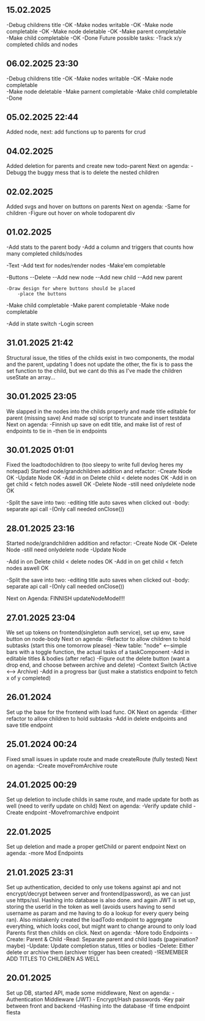 ## 15.02.2025
-Debug childrens title 	-OK
-Make nodes writable 	-OK
-Make node completable  -OK
-Make node deletable    -OK
-Make parent completable    
-Make child completable -OK
	-Done
Future possible tasks:
    -Track x/y completed childs and nodes

## 06.02.2025 23:30
-Debug childrens title 	-OK
-Make nodes writable 	-OK
-Make node completable  
-Make node deletable
-Make parnent completable
-Make child completable
	-Done

## 05.02.2025 22:44
Added node, next: add functions up to parents for crud

## 04.02.2025
Added deletion for parents and create new todo-parent
Next on agenda:
    -Debugg the buggy mess that is to delete the nested children

## 02.02.2025
Added svgs and hover on buttons on parents
Next on agenda:
    -Same for children
    -Figure out hover on whole todoparent div

## 01.02.2025
-Add stats to the parent body
	-Add a column and triggers that counts
		how many completed childs/nodes

-Text
	-Add text for nodes/render nodes
	-Make'em completable

-Buttons
--Delete
--Add new node
--Add new child
--Add new parent 

	-Draw design for where buttons should be placed
		-place the buttons

-Make child completable
-Make parent completable
-Make node completable

-Add in state switch
-Login screen


## 31.01.2025 21:42
Structural issue, the titles of the childs exist in two components, the modal and the parent,
updating 1 does not update the other, the fix is to pass the set function to the child,
but we cant do this as I've made the children useState an array...

## 30.01.2025 23:05
We slapped in the nodes into the childs properly and made title editable for parent (missing save)
And made sql script to truncate and insert testdata
Next on agenda:
    -Finnish up save on edit title, and make list of rest of endpoints to tie in
        -then tie in endpoints

## 30.01.2025 01:01
Fixed the loadtodochildren to (too sleepy to write full devlog heres my notepad)
Started node/grandchildren addition and refactor:
    -Create Node OK
-Update Node  OK
-Add in on Delete child < delete nodes OK
-Add in on get child < fetch nodes aswell OK
-Delete Node -still need onlydelete node OK

-Split the save into two:
	-editing title auto saves when clicked out
	-body: separate api call
		-(Only call needed onClose())

## 28.01.2025 23:16
Started node/grandchildren addition and refactor:
    -Create Node OK
-Delete Node -still need onlydelete node
-Update Node  

-Add in on Delete child < delete nodes OK
-Add in on get child < fetch nodes aswell OK

-Split the save into two:
	-editing title auto saves when clicked out
	-body: separate api call
		-(Only call needed onClose())

Next on Agenda: FINNISH updateNodeModel!!! 

## 27.01.2025 23:04
We set up tokens on frontend(singleton auth service), set up env, save button on node-body
Next on agenda:
    -Refactor to allow children to hold subtasks (start this one tomorrow please)
        -New table: "node" <--simple bars with a toggle function, the actual tasks of a taskComponent
    -Add in editable titles & bodies (after refac)
    -Figure out the delete button (want a drop end, and choose between archive and delete)
    -Context Switch (Active <--> Archive)
    -Add in a progress bar (just make a statistics endpoint to fetch x of y completed)

## 26.01.2024
Set up the base for the frontend with load func. OK
Next on agenda:
    -Either refactor to allow children to hold subtasks
    -Add in delete endpoints and save title endpoint

## 25.01.2024 00:24
Fixed small issues in update route and made createRoute (fully tested)
Next on agenda:
    -Create moveFromArchive route

## 24.01.2025 00:29
Set up deletion to include childs in same route, and made update for both as well (need to verify update on child)
Next on agenda:
    -Verify update child
    -Create endpoint
    -Movefromarchive endpoint

## 22.01.2025
Set up deletion and made a proper getChild or parent endpoint
Next on agenda:
    -more Mod Endpoints

## 21.01.2025 23:31
Set up authentication, decided to only use tokens against api and not encrypt/decrypt between server and frontend(password),
as we can just use https/ssl. Hashing into database is also done. and again JWT is set up, storing the userId in the token as well (avoids users having to send username as param and me having to do a lookup for every query being ran).
Also mistakenly created the loadTodo endpoint to aggregate everything, which looks cool, but might want to change around to only load Parents first then childs on click.
Next on agenda:
    -More todo Endpoints
        -Create: Parent & Child
        -Read: Separate parent and child loads (pageination? maybe)
        -Update: Update completion status, titles or bodies
        -Delete: Either delete or archive them (archiver trigger has been created)
    -!REMEMBER ADD TITLES TO CHILDREN AS WELL
        

## 20.01.2025
Set up DB, started API, made some middleware,
Next on agenda:
    - Authentication Middleware (JWT)
    - Encrypt/Hash passwords
        -Key pair between front and backend
        -Hashing into the database
    -If time endpoint fiesta